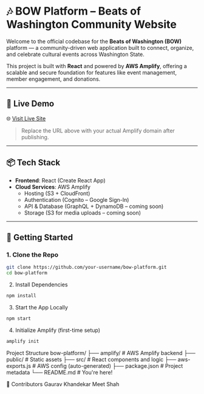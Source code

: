 # 🎶 BOW Platform – Beats of Washington Community Website

Welcome to the official codebase for the **Beats of Washington (BOW)** platform — a community-driven web application built to connect, organize, and celebrate cultural events across Washington State.

This project is built with **React** and powered by **AWS Amplify**, offering a scalable and secure foundation for features like event management, member engagement, and donations.

---

## 🚀 Live Demo

🌐 [Visit Live Site](https://bow-platform-<your-hash>.amplifyapp.com)

> Replace the URL above with your actual Amplify domain after publishing.

---

## 📦 Tech Stack

- **Frontend**: React (Create React App)
- **Cloud Services**: AWS Amplify
  - Hosting (S3 + CloudFront)
  - Authentication (Cognito – Google Sign-In)
  - API & Database (GraphQL + DynamoDB – coming soon)
  - Storage (S3 for media uploads – coming soon)

---

## 🔧 Getting Started

### 1. Clone the Repo

```bash
git clone https://github.com/your-username/bow-platform.git
cd bow-platform
```

2. Install Dependencies
```bash
npm install
```

3. Start the App Locally
```bash
npm start
```
4. Initialize Amplify (first-time setup)
```bash
amplify init
```
Project Structure
bow-platform/
├── amplify/           # AWS Amplify backend
├── public/            # Static assets
├── src/               # React components and logic
├── aws-exports.js     # AWS config (auto-generated)
├── package.json       # Project metadata
└── README.md          # You're here!


🧠 Contributors
Gaurav Khandekar
Meet Shah
